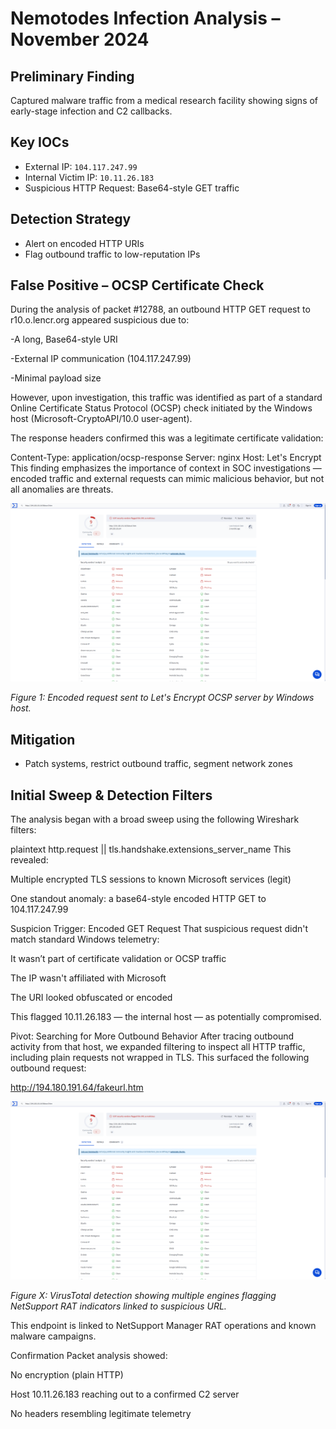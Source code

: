 # Nemotodes Infection Analysis – November 2024

## Preliminary Finding
Captured malware traffic from a medical research facility showing signs of early-stage infection and C2 callbacks.

##  Key IOCs
- External IP: `104.117.247.99`
- Internal Victim IP: `10.11.26.183`
- Suspicious HTTP Request: Base64-style GET traffic

##  Detection Strategy
- Alert on encoded HTTP URIs
- Flag outbound traffic to low-reputation IPs

## False Positive – OCSP Certificate Check

During the analysis of packet #12788, an outbound HTTP GET request to r10.o.lencr.org appeared suspicious due to:

-A long, Base64-style URI

-External IP communication (104.117.247.99)

-Minimal payload size

However, upon investigation, this traffic was identified as part of a standard Online Certificate Status Protocol (OCSP) check initiated by the Windows host (Microsoft-CryptoAPI/10.0 user-agent).

The response headers confirmed this was a legitimate certificate validation:

Content-Type: application/ocsp-response
Server: nginx
Host: Let's Encrypt
This finding emphasizes the importance of context in SOC investigations — encoded traffic and external requests can mimic malicious behavior, but not all anomalies are threats.

[![VirusTotal Screenshot](screenshots/suspicious-url-virustotal.png)](screenshots/suspicious-url-virustotal.png)

*Figure 1: Encoded request sent to Let's Encrypt OCSP server by Windows host.*


##  Mitigation
- Patch systems, restrict outbound traffic, segment network zones


## Initial Sweep & Detection Filters
The analysis began with a broad sweep using the following Wireshark filters:

plaintext
http.request || tls.handshake.extensions_server_name
This revealed:

Multiple encrypted TLS sessions to known Microsoft services (legit)

One standout anomaly: a base64-style encoded HTTP GET to 104.117.247.99

 Suspicion Trigger: Encoded GET Request
That suspicious request didn't match standard Windows telemetry:

It wasn’t part of certificate validation or OCSP traffic

The IP wasn't affiliated with Microsoft

The URI looked obfuscated or encoded

This flagged 10.11.26.183 — the internal host — as potentially compromised.

 Pivot: Searching for More Outbound Behavior
After tracing outbound activity from that host, we expanded filtering to inspect all HTTP traffic, including plain requests not wrapped in TLS. This surfaced the following outbound request:

http://194.180.191.64/fakeurl.htm

[![C2 Detection in VirusTotal](screenshots/suspicious-url-virustotal.png)](screenshots/suspicious-url-virustotal.png)

*Figure X: VirusTotal detection showing multiple engines flagging NetSupport RAT indicators linked to suspicious URL.*


This endpoint is linked to NetSupport Manager RAT operations and known malware campaigns.


 Confirmation
Packet analysis showed:

No encryption (plain HTTP)

Host 10.11.26.183 reaching out to a confirmed C2 server

No headers resembling legitimate telemetry















